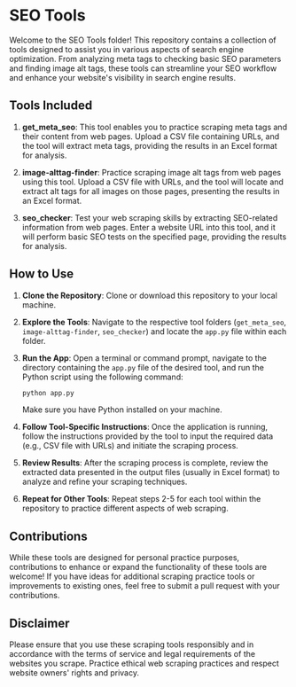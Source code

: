 # SEO Tools

Welcome to the SEO Tools folder! This repository contains a collection of tools designed to assist you in various aspects of search engine optimization. From analyzing meta tags to checking basic SEO parameters and finding image alt tags, these tools can streamline your SEO workflow and enhance your website's visibility in search engine results.

## Tools Included

1. **get_meta_seo**: This tool enables you to practice scraping meta tags and their content from web pages. Upload a CSV file containing URLs, and the tool will extract meta tags, providing the results in an Excel format for analysis.

2. **image-alttag-finder**: Practice scraping image alt tags from web pages using this tool. Upload a CSV file with URLs, and the tool will locate and extract alt tags for all images on those pages, presenting the results in an Excel format.

3. **seo_checker**: Test your web scraping skills by extracting SEO-related information from web pages. Enter a website URL into this tool, and it will perform basic SEO tests on the specified page, providing the results for analysis.

## How to Use

1. **Clone the Repository**: Clone or download this repository to your local machine.

2. **Explore the Tools**: Navigate to the respective tool folders (`get_meta_seo`, `image-alttag-finder`, `seo_checker`) and locate the `app.py` file within each folder.

3. **Run the App**: Open a terminal or command prompt, navigate to the directory containing the `app.py` file of the desired tool, and run the Python script using the following command:

    ```bash
    python app.py
    ```

   Make sure you have Python installed on your machine.

4. **Follow Tool-Specific Instructions**: Once the application is running, follow the instructions provided by the tool to input the required data (e.g., CSV file with URLs) and initiate the scraping process.

5. **Review Results**: After the scraping process is complete, review the extracted data presented in the output files (usually in Excel format) to analyze and refine your scraping techniques.

6. **Repeat for Other Tools**: Repeat steps 2-5 for each tool within the repository to practice different aspects of web scraping.

## Contributions

While these tools are designed for personal practice purposes, contributions to enhance or expand the functionality of these tools are welcome! If you have ideas for additional scraping practice tools or improvements to existing ones, feel free to submit a pull request with your contributions.

## Disclaimer

Please ensure that you use these scraping tools responsibly and in accordance with the terms of service and legal requirements of the websites you scrape. Practice ethical web scraping practices and respect website owners' rights and privacy.
